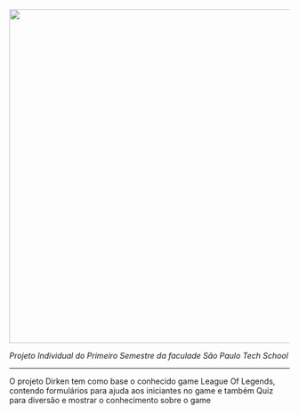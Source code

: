 <img src="file:///C:/Users/Lucas/Downloads/Blue%20and%20White%20Illustrated%20Gaming%20Logo%201.svg" width="600px">


_Projeto Individual do Primeiro Semestre  da faculade São Paulo Tech School_

<hr>


O projeto Dirken tem como base o conhecido game League Of Legends, contendo formulários para ajuda aos iniciantes 
no game e também Quiz para diversão e mostrar o conhecimento sobre o game


